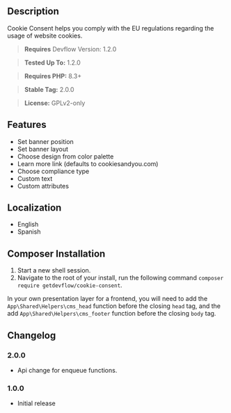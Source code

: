 ## Description
Cookie Consent helps you comply with the EU regulations regarding the usage of website cookies.

> __Requires__ Devflow Version: 1.2.0

> __Tested Up To:__ 1.2.0

> __Requires PHP:__ 8.3+

> __Stable Tag:__ 2.0.0

> __License:__ GPLv2-only

## Features
- Set banner position
- Set banner layout
- Choose design from color palette
- Learn more link (defaults to cookiesandyou.com)
- Choose compliance type
- Custom text
- Custom attributes

## Localization
* English
* Spanish

## Composer Installation
1. Start a new shell session.
2. Navigate to the root of your install, run the following command ```composer require getdevflow/cookie-consent```.

In your own presentation layer for a frontend, you will need to add the `App\Shared\Helpers\cms_head` function before the closing `head` tag, and the add `App\Shared\Helpers\cms_footer` function before the closing `body` tag.

## Changelog

### 2.0.0
- Api change for enqueue functions.

### 1.0.0
- Initial release
